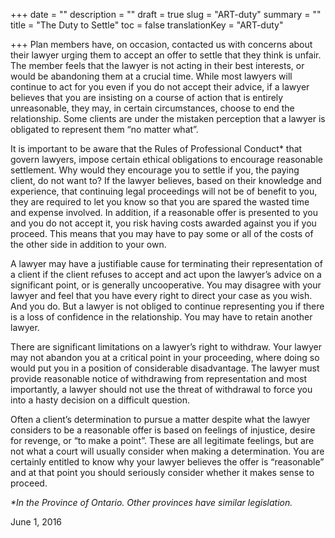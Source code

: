 +++
date = ""
description = ""
draft = true
slug = "ART-duty"
summary = ""
title = "The Duty to Settle"
toc = false
translationKey = "ART-duty"

+++
Plan members have, on occasion, contacted us with concerns about their lawyer urging them to accept an offer to settle that they think is unfair. The member feels that the lawyer is not acting in their best interests, or would be abandoning them at a crucial time. While most lawyers will continue to act for you even if you do not accept their advice, if a lawyer believes that you are insisting on a course of action that is entirely unreasonable, they may, in certain circumstances, choose to end the relationship. Some clients are under the mistaken perception that a lawyer is obligated to represent them “no matter what”.

It is important to be aware that the Rules of Professional Conduct* that govern lawyers, impose certain ethical obligations to encourage reasonable settlement. Why would they encourage you to settle if you, the paying client, do not want to? If the lawyer believes, based on their knowledge and experience, that continuing legal proceedings will not be of benefit to you, they are required to let you know so that you are spared the wasted time and expense involved. In addition, if a reasonable offer is presented to you and you do not accept it, you risk having costs awarded against you if you proceed. This means that you may have to pay some or all of the costs of the other side in addition to your own.

A lawyer may have a justifiable cause for terminating their representation of a client if the client refuses to accept and act upon the lawyer’s advice on a significant point, or is generally uncooperative. You may disagree with your lawyer and feel that you have every right to direct your case as you wish. And you do. But a lawyer is not obliged to continue representing you if there is a loss of confidence in the relationship. You may have to retain another lawyer.

There are significant limitations on a lawyer’s right to withdraw. Your lawyer may not abandon you at a critical point in your proceeding, where doing so would put you in a position of considerable disadvantage. The lawyer must provide reasonable notice of withdrawing from representation and most importantly, a lawyer should not use the threat of withdrawal to force you into a hasty decision on a difficult question.

Often a client’s determination to pursue a matter despite what the lawyer considers to be a reasonable offer is based on feelings of injustice, desire for revenge, or “to make a point”. These are all legitimate feelings, but are not what a court will usually consider when making a determination. You are certainly entitled to know why your lawyer believes the offer is “reasonable” and at that point you should seriously consider whether it makes sense to proceed.

_*In the Province of Ontario. Other provinces have similar legislation._

June 1, 2016